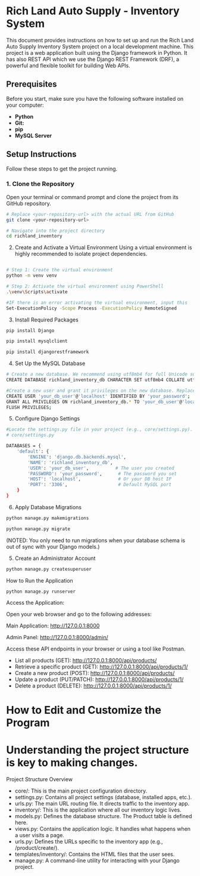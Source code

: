 # Rich Land Auto Supply - Inventory System

This document provides instructions on how to set up and run the Rich Land Auto Supply Inventory System project on a local development machine. This project is a web application built using the Django framework in Python. It has also REST API which we use the Django REST Framework (DRF), a powerful and flexible toolkit for building Web APIs.

## Prerequisites

Before you start, make sure you have the following software installed on your computer:

*   **Python** 
*   **Git:** 
*   **pip**
*   **MySQL Server**

## Setup Instructions

Follow these steps to get the project running.

### 1. Clone the Repository

Open your terminal or command prompt and clone the project from its GitHub repository.

```bash
# Replace <your-repository-url> with the actual URL from GitHub
git clone <your-repository-url>

# Navigate into the project directory
cd richland_inventory

```
2. Create and Activate a Virtual Environment
Using a virtual environment is highly recommended to isolate project dependencies.

```bash

# Step 1: Create the virtual environment
python -m venv venv

# Step 2: Activate the virtual environment using PowerShell
.\venv\Scripts\activate

#IF there is an error activating the virtual environment, input this
Set-ExecutionPolicy -Scope Process -ExecutionPolicy RemoteSigned
```
3. Install Required Packages
   
```bash
pip install Django

```
```bash
pip install mysqlclient
```
```bash
pip install djangorestframework
```
4. Set Up the MySQL Database

```bash
# Create a new database. We recommend using utf8mb4 for full Unicode support.
CREATE DATABASE richland_inventory_db CHARACTER SET utf8mb4 COLLATE utf8mb4_unicode_ci;

#Create a new user and grant it privileges on the new database. Replace 'your_password' with a secure password.
CREATE USER 'your_db_user'@'localhost' IDENTIFIED BY 'your_password';
GRANT ALL PRIVILEGES ON richland_inventory_db.* TO 'your_db_user'@'localhost';
FLUSH PRIVILEGES;

```
5. Configure Django Settings
```bash
#Locate the settings.py file in your project (e.g., core/settings.py).
# core/settings.py

DATABASES = {
    'default': {
        'ENGINE': 'django.db.backends.mysql',
        'NAME': 'richland_inventory_db',
        'USER': 'your_db_user',          # The user you created
        'PASSWORD': 'your_password',      # The password you set
        'HOST': 'localhost',              # Or your DB host IP
        'PORT': '3306',                   # Default MySQL port
    }
}

```
6. Apply Database Migrations
   
 ```bash
python manage.py makemigrations

python manage.py migrate
```
(NOTED: You only need to run migrations when your database schema is out of sync with your Django models.)

5. Create an Administrator Account

 ```bash
python manage.py createsuperuser

```
How to Run the Application

 ```bash
python manage.py runserver

```
Access the Application:

Open your web browser and go to the following addresses:

Main Application: http://127.0.0.1:8000

Admin Panel: http://127.0.0.1:8000/admin/


Access these API endpoints in your browser or using a tool like Postman.

*   List all products (GET): http://127.0.0.1:8000/api/products/
*   Retrieve a specific product (GET): http://127.0.0.1:8000/api/products/1/
*   Create a new product (POST): http://127.0.0.1:8000/api/products/
*   Update a product (PUT/PATCH): http://127.0.0.1:8000/api/products/1/
*   Delete a product (DELETE): http://127.0.0.1:8000/api/products/1/



# How to Edit and Customize the Program
# Understanding the project structure is key to making changes.
Project Structure Overview

*   core/: This is the main project configuration directory.
*   settings.py: Contains all project settings (database, installed apps, etc.).
*   urls.py: The main URL routing file. It directs traffic to the inventory app.
*   inventory/: This is the application where all our inventory logic lives.
*   models.py: Defines the database structure. The Product table is defined here.
*   views.py: Contains the application logic. It handles what happens when a user visits a page.
*   urls.py: Defines the URLs specific to the inventory app (e.g., /product/create/).
*   templates/inventory/: Contains the HTML files that the user sees.
*   manage.py: A command-line utility for interacting with your Django project.




